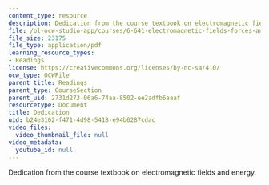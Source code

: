 ```yaml
---
content_type: resource
description: Dedication from the course textbook on electromagnetic fields and energy.
file: /ol-ocw-studio-app/courses/6-641-electromagnetic-fields-forces-and-motion-spring-2005/b24e3102f4714d985418e94b6287cdac_dedication.pdf
file_size: 23175
file_type: application/pdf
learning_resource_types:
- Readings
license: https://creativecommons.org/licenses/by-nc-sa/4.0/
ocw_type: OCWFile
parent_title: Readings
parent_type: CourseSection
parent_uid: 2731d273-06a6-74aa-8502-ee2adfb6aaaf
resourcetype: Document
title: Dedication
uid: b24e3102-f471-4d98-5418-e94b6287cdac
video_files:
  video_thumbnail_file: null
video_metadata:
  youtube_id: null
---
```

Dedication from the course textbook on electromagnetic fields and energy.